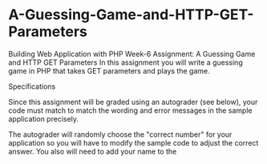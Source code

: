 # A-Guessing-Game-and-HTTP-GET-Parameters
Building Web Application with PHP
Week-6
Assignment: A Guessing Game and HTTP GET Parameters
In this assignment you will write a guessing game in PHP that takes GET parameters and plays the game.

Specifications

Since this assignment will be graded using an autograder (see below), your code must match to match the wording and error messages in the sample application precisely.

The autograder will randomly choose the "correct number" for your application so you will have to modify the sample code to adjust the correct answer. You also will need to add your name to the <title> tag in order for you to be given a grade for the assignment.
  
The autograder will run the following tests on your application:

It will look at the contents of the <title> tag and insist your name is part of the title of the page. If your name is not in the title, all of the tests will be run but no grade will be sent.
  
It will call your program with no parameters at all and your program should say, "Missing guess parameter".

It will call your program with the guess parameter without a value and your program should say, "Your guess is too short".

It will call your code with a non-numeric value and your code should say, "Your guess is not a number".

It will call your code with a low guess and your code should say, "Your guess is too low".

It will call your code with a too high guess and your code should say, "Your guess is too high".

It will call your code with the right value and your code should say, "Congratulations - You are right".


